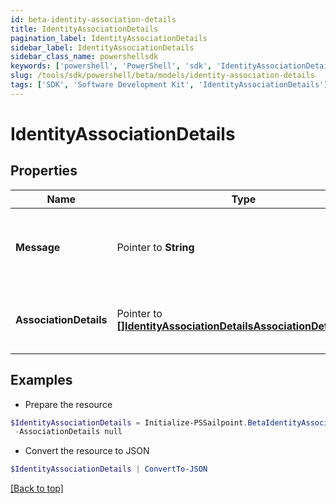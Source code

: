 ```yaml
---
id: beta-identity-association-details
title: IdentityAssociationDetails
pagination_label: IdentityAssociationDetails
sidebar_label: IdentityAssociationDetails
sidebar_class_name: powershellsdk
keywords: ['powershell', 'PowerShell', 'sdk', 'IdentityAssociationDetails'] 
slug: /tools/sdk/powershell/beta/models/identity-association-details
tags: ['SDK', 'Software Development Kit', 'IdentityAssociationDetails']
---
```



# IdentityAssociationDetails

## Properties

Name | Type | Description | Notes
------------ | ------------- | ------------- | -------------
**Message** |  Pointer to **String** | any additional context information of the http call result | [optional] 
**AssociationDetails** |  Pointer to [**[]IdentityAssociationDetailsAssociationDetailsInner**](identity-association-details-association-details-inner) | list of all the resource associations for the identity | [optional] 

## Examples

- Prepare the resource
```powershell
$IdentityAssociationDetails = Initialize-PSSailpoint.BetaIdentityAssociationDetails  -Message Identity cannot be deleted as it is owner of following resources `
 -AssociationDetails null
```

- Convert the resource to JSON
```powershell
$IdentityAssociationDetails | ConvertTo-JSON
```


[[Back to top]](#) 

